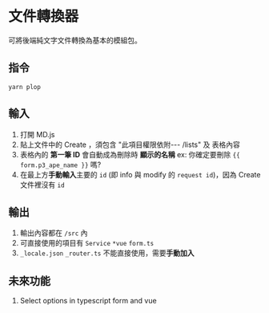 # 文件轉換器

可將後端純文字文件轉換為基本的模組包。

## 指令

`yarn plop`

## 輸入

1. 打開 MD.js
2. 貼上文件中的 Create ，須包含 "此項目權限依附--- /lists" 及 表格內容
3. 表格內的 **第一筆 ID** 會自動成為刪除時 **顯示的名稱** ex: 你確定要刪除 `{{ form.p3_ape_name }}` 嗎?
4. 在最上方**手動輸入**主要的 `id` (即 info 與 modify 的 `request id`)，因為 Create 文件裡沒有 `id`

## 輸出

1. 輸出內容都在 `/src` 內
2. 可直接使用的項目有 `Service`  `*vue` `form.ts`
3. `_locale.json` `_router.ts` 不能直接使用，需要**手動加入**

## 未來功能

1. Select options in typescript form and vue
